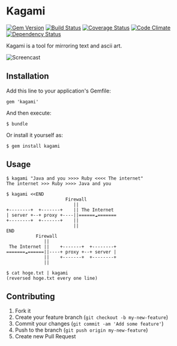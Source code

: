# Kagami

[![Gem Version](https://badge.fury.io/rb/kagami.png)](http://badge.fury.io/rb/kagami) [![Build Status](https://travis-ci.org/toooooooby/kagami.png?branch=master)](https://travis-ci.org/toooooooby/kagami) [![Coverage Status](https://coveralls.io/repos/toooooooby/kagami/badge.png?branch=master)](https://coveralls.io/r/toooooooby/kagami) [![Code Climate](https://codeclimate.com/github/toooooooby/kagami.png)](https://codeclimate.com/github/toooooooby/kagami) [![Dependency Status](https://gemnasium.com/toooooooby/kagami.png)](https://gemnasium.com/toooooooby/kagami)

Kagami is a tool for mirroring text and ascii art.

![Screencast](https://github.com/toooooooby/kagami/raw/master/_assets/screencast.gif)

## Installation

Add this line to your application's Gemfile:

    gem 'kagami'

And then execute:

    $ bundle

Or install it yourself as:

    $ gem install kagami

## Usage

```
$ kagami "Java and you >>>> Ruby <<<< The internet"
The internet >>> Ruby >>>> Java and you

$ kagami <<END
                      Firewall
                         ||
+--------+  +-------+    || The Internet 
| server +--+ proxy +----||======☁=======
+--------+  +-------+    ||
                         ||
END
           Firewall
              ||
 The Internet ||    +-------+  +--------+
=======☁======||----+ proxy +--+ server |
              ||    +-------+  +--------+
              ||

$ cat hoge.txt | kagami
(reversed hoge.txt every one line)
```

## Contributing

1. Fork it
2. Create your feature branch (`git checkout -b my-new-feature`)
3. Commit your changes (`git commit -am 'Add some feature'`)
4. Push to the branch (`git push origin my-new-feature`)
5. Create new Pull Request
